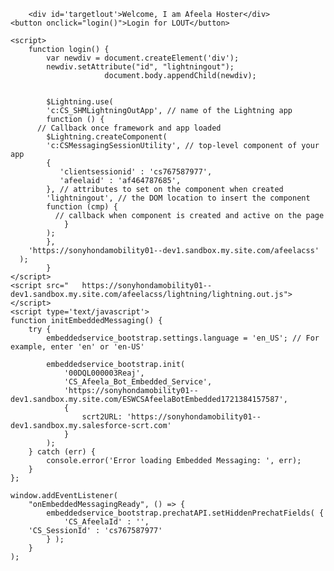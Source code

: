 <html lang="en">
  <head>
    <meta charset="utf-8" />
    <meta name="viewport" content="width=device-width, initial-scale=1" />
  </head>
  <body>
  
        <div id='targetlout'>Welcome, I am Afeela Hoster</div>
	<button onclick="login()">Login for LOUT</button>

    <script>
        function login() {
		    var newdiv = document.createElement('div');
			newdiv.setAttribute("id", "lightningout");		
                         document.body.appendChild(newdiv);   
			
			
			$Lightning.use(
			'c:CS_SHMLightningOutApp', // name of the Lightning app
			function () {
          // Callback once framework and app loaded
			$Lightning.createComponent(
            'c:CSMessagingSessionUtility', // top-level component of your app
            {
               'clientsessionid' : 'cs767587977',
               'afeelaid' : 'af464787685',
            }, // attributes to set on the component when created
            'lightningout', // the DOM location to insert the component
            function (cmp) {
              // callback when component is created and active on the page
				}
			);
			},
		'https://sonyhondamobility01--dev1.sandbox.my.site.com/afeelacss'
      );
			}
    </script>
	<script src="	https://sonyhondamobility01--dev1.sandbox.my.site.com/afeelacss/lightning/lightning.out.js"></script>
	<script type='text/javascript'>
	function initEmbeddedMessaging() {
		try {
			embeddedservice_bootstrap.settings.language = 'en_US'; // For example, enter 'en' or 'en-US'
 
			embeddedservice_bootstrap.init(
				'00DQL000003Reaj',
				'CS_Afeela_Bot_Embedded_Service',
				'https://sonyhondamobility01--dev1.sandbox.my.site.com/ESWCSAfeelaBotEmbedded1721384157587',
				{
					scrt2URL: 'https://sonyhondamobility01--dev1.sandbox.my.salesforce-scrt.com'
				}
			);
		} catch (err) {
			console.error('Error loading Embedded Messaging: ', err);
		}
	};
	
	window.addEventListener(
        "onEmbeddedMessagingReady", () => {
            embeddedservice_bootstrap.prechatAPI.setHiddenPrechatFields( {
                'CS_AfeelaId' : '',
		'CS_SessionId' : 'cs767587977'
            } );
        }
    );
</script>
<script type='text/javascript' src='https://sonyhondamobility01--dev1.sandbox.my.site.com/ESWCSAfeelaBotEmbedded1721384157587/assets/js/bootstrap.min.js' onload='initEmbeddedMessaging()'></script>
     </body>
</html>
